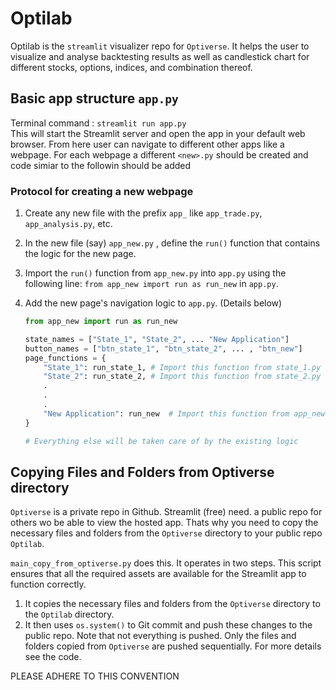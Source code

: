# Optilab
Optilab is the `streamlit` visualizer repo for `Optiverse`. It helps the user to visualize and analyse backtesting results as well as candlestick chart for different stocks, options, indices, and combination thereof.

## Basic app structure `app.py`
Terminal command : `streamlit run app.py`   
This will start the Streamlit server and open the app in your default web browser. From here user can navigate to different other apps like a webpage. For each webpage a different `<new>.py` should be created and code simiar to the followin should be added

### Protocol for creating a new webpage
1. Create any new file with the prefix `app_` like `app_trade.py`, `app_analysis.py`, etc.
2. In the new file (say) `app_new.py` , define the `run()` function that contains the logic for the new page.
3. Import the `run()` function from `app_new.py` into `app.py` using the following line: `from app_new import run as run_new` in `app.py`.
4. Add the new page's navigation logic to  `app.py`. (Details below)

    ```python
    from app_new import run as run_new

    state_names = ["State_1", "State_2", ... "New Application"]
    button_names = ["btn_state_1", "btn_state_2", ... , "btn_new"]
    page_functions = {
        "State_1": run_state_1, # Import this function from state_1.py
        "State_2": run_state_2, # Import this function from state_2.py
        .
        .
        .
        "New Application": run_new  # Import this function from app_new.py
    }

    # Everything else will be taken care of by the existing logic
    ```

## Copying Files and Folders from Optiverse directory
`Optiverse` is a private repo in Github. Streamlit (free) need. a public repo for others wo be able to view the hosted app. Thats why you need to copy the necessary files and folders from the `Optiverse` directory to your public repo `Optilab`.

`main_copy_from_optiverse.py` does this. It operates in two steps. This script ensures that all the required assets are available for the Streamlit app to function correctly.

1. It copies the necessary files and folders from the `Optiverse` directory to the `Optilab` directory.
2. It then uses `os.system()` to Git commit and push these changes to the public repo. Note that not everything is pushed. Only the files and folders copied from `Optiverse` are pushed sequentially. For more details see the code.

PLEASE ADHERE TO THIS CONVENTION